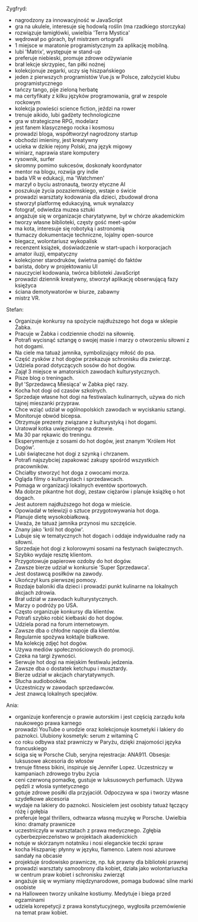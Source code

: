 Zygfryd:
- nagrodzony za innowacyjność w JavaScript
- gra na ukulele, interesuje się hodowlą roślin (ma rzadkiego storczyka)
- rozwiązuje łamigłówki, uwielbia 'Terra Mystica'
- wędrował po górach, był mistrzem ortografii
- 1 miejsce w maratonie programistycznym za aplikację mobilną.
- lubi 'Matrix', występuje w stand-up
- preferuje niebieski, promuje zdrowe odżywianie
- brał lekcje skrzypiec, fan piłki nożnej
- kolekcjonuje zegarki, uczy się hiszpańskiego
- jeden z pierwszych programistów Vue.js w Polsce, założyciel klubu programistycznego
- tańczy tango, pije zieloną herbatę
- ma certyfikaty z kilku języków programowania, grał w zespole rockowym
- kolekcja powieści science fiction, jeździ na rower
- trenuje aikido, lubi gadżety technologiczne
- gra w strategiczne RPG, modelarz
- jest fanem klasycznego rocka i kosmosu
- prowadzi bloga, współtworzył nagrodzony startup
- obchodzi imieniny, jest kreatywny
- ucieka w dzikie rejony Polski, zna język migowy
- winiarz, naprawia stare komputery
- rysownik, surfer
- skromny pomimo sukcesów, doskonały koordynator
- mentor na blogu, rozwija gry indie
- bada VR w edukacji, ma 'Watchmen'
- marzył o byciu astronautą, tworzy etyczne AI
- poszukuje życia pozaziemskiego, wstaje o świcie
- prowadzi warsztaty kodowania dla dzieci, zbudował drona
- stworzył platformę edukacyjną, wnuk wynalazcy
- fotograf, odwiedza muzea sztuki
- angażuje się w organizacje charytatywne, był w chórze akademickim
- tworzy własne biblioteki, częsty gość meet-upów
- ma kota, interesuje się robotyką i astronomią
- tłumaczy dokumentacje techniczne, lojalny open-source
- biegacz, wolontariusz wykopalisk
- recenzent książek, doświadczenie w start-upach i korporacjach
- amator iluzji, empatyczny
- kolekcjoner starodruków, świetna pamięć do faktów
- barista, dobry w projektowaniu UI
- nauczyciel kodowania, twórca biblioteki JavaScript
- prowadzi dziennik kreatywny, stworzył aplikację obserwującą fazy księżyca
- ściana demotywatorów w biurze, zabawny
- mistrz VR.

Stefan:
- Organizuje konkursy na spożycie najdłuższego hot doga w sklepie Żabka.
- Pracuje w Żabka i codziennie chodzi na siłownię.
- Potrafi wycisnąć sztangę o swojej masie i marzy o otworzeniu siłowni z hot dogami.
- Na ciele ma tatuaż jamnika, symbolizujący miłość do psa.
- Część zysków z hot dogów przekazuje schronisku dla zwierząt.
- Udziela porad dotyczących sosów do hot dogów.
- Zajął 3 miejsce w amatorskich zawodach kulturystycznych.
- Pisze blog o treningach.
- Był 'Sprzedawcą Miesiąca' w Żabka pięć razy.
- Kocha hot dogi od czasów szkolnych.
- Sprzedaje własne hot dogi na festiwalach kulinarnych, używa do nich tajnej mieszanki przypraw.
- Chce wziąć udział w ogólnopolskich zawodach w wyciskaniu sztangi.
- Monitoruje obwód bicepsa.
- Otrzymuje prezenty związane z kulturystyką i hot dogami.
- Uratował kotka uwięzionego na drzewie.
- Ma 30 par rękawic do treningu.
- Eksperymentuje z sosami do hot dogów, jest znanym 'Królem Hot Dogów'.
- Lubi świąteczne hot dogi z szynką i chrzanem.
- Potrafi najszybciej zapakować zakupy spośród wszystkich pracowników.
- Chciałby stworzyć hot doga z owocami morza.
- Ogląda filmy o kulturystach i sprzedawcach.
- Pomaga w organizacji lokalnych eventów sportowych.
- Ma dobrze pikantne hot dogi, zestaw ciężarów i planuje książkę o hot dogach.
- Jest autorem najdłuższego hot doga w mieście.
- Opowiadał w telewizji o sztuce przygotowywania hot doga.
- Planuje dietę wysokobiałkową.
- Uważa, że tatuaż jamnika przynosi mu szczęście.
- Znany jako 'król hot dogów'.
- Lubuje się w tematycznych hot dogach i oddaje indywidualne rady na siłowni.
- Sprzedaje hot dogi z kolorowymi sosami na festynach świątecznych.
- Szybko wydaje resztę klientom.
- Przygotowuje papierowe ozdoby do hot dogów.
- Zawsze bierze udział w konkursie 'Super Sprzedawca'.
- Jest dostawcą posiłków na zawody.
- Ukończył kurs pierwszej pomocy.
- Rozdaje baloniki dla dzieci i prowadzi punkt kulinarne na lokalnych akcjach zdrowia.
- Brał udział w zawodach kulturystycznych.
- Marzy o podróży po USA.
- Często organizuje konkursy dla klientów.
- Potrafi szybko robić kiełbaski do hot dogów.
- Udziela porad na forum internetowym.
- Zawsze dba o chłodne napoje dla klientów.
- Regularnie spożywa koktajle białkowe.
- Ma kolekcję zdjęć hot dogów.
- Używa mediów społecznościowych do promocji.
- Czeka na targi żywności.
- Serwuje hot dogi na miejskim festiwalu jedzenia.
- Zawsze dba o dostatek ketchupu i musztardy.
- Bierze udział w akcjach charytatywnych.
- Słucha audiobooków.
- Uczestniczy w zawodach sprzedawców.
- Jest znawcą lokalnych specjałów.

Ania:
- organizuje konferencje o prawie autorskim i jest częścią zarządu koła naukowego prawa karnego
- prowadzi YouTube o urodzie oraz kolekcjonuje kosmetyki i lakiery do paznokci. Ulubiony kosmetyk: serum z witaminą C
- co roku odbywa staż prawniczy w Paryżu, dzięki znajomości języka francuskiego
- ściga się w Porsche Club, seryjna rejestracja: ANA911. Obsesja: luksusowe akcesoria do włosów
- trenuje fitness bikini, inspiruje się Jennifer Lopez. Uczestniczy w kampaniach zdrowego trybu życia
- ceni czerwoną pomadkę, gustuje w luksusowych perfumach. Używa pędzli z włosia syntetycznego
- gotuje zdrowe posiłki dla przyjaciół. Odpoczywa w spa i tworzy własne szydełkowe akcesoria
- wydaje na lakiery do paznokci. Nosicielem jest osobisty tatuaż łączący różę i gołębia
- preferuje legal thrillers, odtwarza własną muzykę w Porsche. Uwielbia kino: dramaty prawnicze
- uczestniczyła w warsztatach z prawa medycznego. Zgłębia cyberbezpieczeństwo w projektach akademickich
- notuje w skórzanym notatniku i nosi eleganckie teczki spraw
- kocha Hiszpanię: płynny w języku, flamenco. Latem nosi ażurowe sandały na obcasie
- projektuje środowisko prawnicze, np. łuk prawny dla biblioteki prawnej
- prowadzi warsztaty samoobrony dla kobiet, działa jako wolontariuszka w centrum praw kobiet i schronisku zwierząt
- angażuje się w wymiany międzynarodowe, pomaga budować silne marki osobiste
- na Halloween tworzy unikalne kostiumy. Medytuje i biega przed egzaminami
- udziela korepetycji z prawa konstytucyjnego, wygłosiła przemówienie na temat praw kobiet.